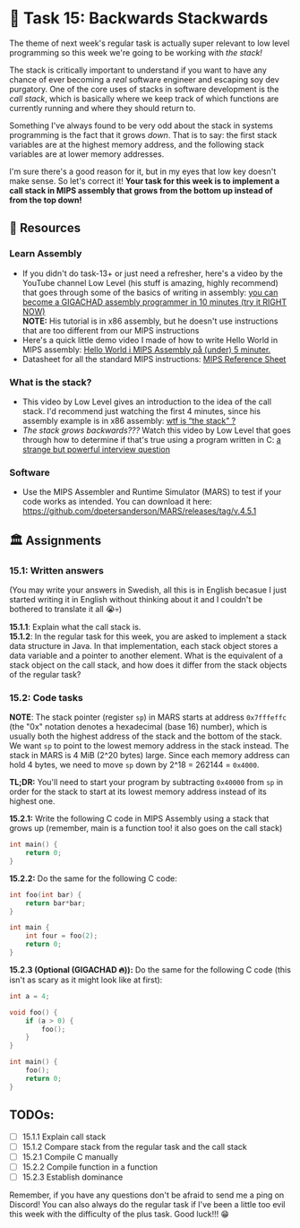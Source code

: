 # 🥞 Task 15: Backwards Stackwards

The theme of next week's regular task is actually super relevant to low level programming so this week we're going to be working with *the stack!*

The stack is critically important to understand if you want to have any chance of ever becoming a *real* software engineer and escaping soy dev purgatory. One of the core uses of stacks in software development is the *call stack*, which is basically where we keep track of which functions are currently running and where they should return to.

Something I've always found to be very odd about the stack in systems programming is the fact that it grows *down*. That is to say: the first stack variables are at the highest memory address, and the following stack variables are at lower memory addresses.

I'm sure there's a good reason for it, but in my eyes that low key doesn't make sense. So let's correct it! **Your task for this week is to implement a call stack in MIPS assembly that grows from the bottom up instead of from the top down!**

## 📖 Resources

### Learn Assembly

- If you didn't do task-13+ or just need a refresher, here's a video by the YouTube channel Low Level (his stuff is amazing, highly recommend) that goes through some of the basics of writing in assembly: [you can become a GIGACHAD assembly programmer in 10 minutes (try it RIGHT NOW)](https://youtu.be/6S5KRJv-7RU?si=b5l9fqNV6zFNvxZ7)  
    **NOTE:** His tutorial is in x86 assembly, but he doesn't use instructions that are too different from our MIPS instructions
- Here's a quick little demo video I made of how to write Hello World in MIPS assembly: [Hello World i MIPS Assembly på (under) 5 minuter.](https://youtu.be/EGOCbQWv3s8?si=_REu7frV0ohdEWWk)
- Datasheet for all the standard MIPS instructions: [MIPS Reference Sheet](https://www.kth.se/social/files/563c63c9f276547044e8695f/mips-ref-sheet.pdf)

### What is the stack?

- This video by Low Level gives an introduction to the idea of the call stack. I'd recommend just watching the first 4 minutes, since his assembly example is in x86 assembly: [wtf is “the stack” ?](https://youtu.be/CRTR5ljBjPM?si=2Rnf8QGdosdiRSCT)
- *The stack grows backwards???* Watch this video by Low Level that goes through how to determine if that's true using a program written in C: [a strange but powerful interview question](https://youtu.be/V2h_hJ5MSpY?si=92qiITBbTMUG7oRA)

### Software

- Use the MIPS Assembler and Runtime Simulator (MARS) to test if your code works as intended. You can download it here: https://github.com/dpetersanderson/MARS/releases/tag/v.4.5.1

## 🏛 Assignments

### 15.1: Written answers

(You may write your answers in Swedish, all this is in English becasue I just started writing it in English without thinking about it and I couldn't be bothered to translate it all 😭💀)

**15.1.1**: Explain what the call stack is.  
**15.1.2**: In the regular task for this week, you are asked to implement a stack data structure in Java. In that implementation, each stack object stores a data variable and a pointer to another element. What is the equivalent of a stack object on the call stack, and how does it differ from the stack objects of the regular task?

### 15.2: Code tasks

**NOTE**: The stack pointer (register `sp`) in MARS starts at address `0x7fffeffc` (the "0x" notation denotes a hexadecimal (base 16) number), which is usually both the highest address of the stack and the bottom of the stack. We want `sp` to point to the lowest memory address in the stack instead. The stack in MARS is 4 MiB (2^20 bytes) large. Since each memory address can hold 4 bytes, we need to move `sp` down by 2^18 = 262144 = `0x4000`.

**TL;DR:** You'll need to start your program by subtracting `0x40000` from `sp` in order for the stack to start at its lowest memory address instead of its highest one.

**15.2.1:** Write the following C code in MIPS Assembly using a stack that grows up (remember, main is a function too! it also goes on the call stack)

```C
int main() {
    return 0;
}
```

**15.2.2:** Do the same for the following C code:

```C
int foo(int bar) {
    return bar*bar;
}

int main {
    int four = foo(2);
    return 0;
}
```

**15.2.3 (Optional (GIGACHAD 🔥)):** Do the same for the following C code (this isn't as scary as it might look like at first):

```C
int a = 4;

void foo() {
    if (a > 0) {
        foo();
    }
}

int main() {
    foo();
    return 0;
}
```

## TODOs:
- [ ] 15.1.1 Explain call stack
- [ ] 15.1.2 Compare stack from the regular task and the call stack
- [ ] 15.2.1 Compile C manually
- [ ] 15.2.2 Compile function in a function
- [ ] 15.2.3 Establish dominance

Remember, if you have any questions don't be afraid to send me a ping on Discord! You can also always do the regular task if I've been a little too evil this week with the difficulty of the plus task. Good luck!!! 😁
